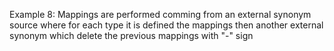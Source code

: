 Example 8:
Mappings are performed comming from an external synonym source where for each type it is defined the mappings then another external synonym which delete the previous mappings with "-" sign